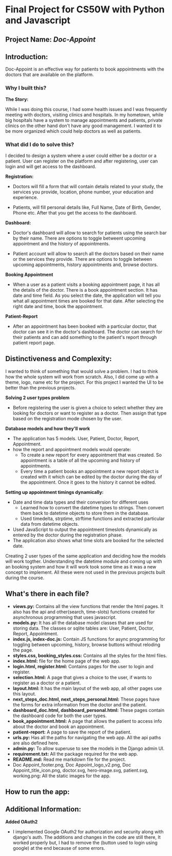 # Final Project for CS50W with Python and Javascript

## Project Name: *Doc-Appoint*

## Introduction:
Doc-Appoint is an effective way for patients to book appointments with the doctors that are available on the platform.

### Why I built this?

**The Story:**

While I was doing this course, I had some health issues and I was frequently meeting with doctors, visiting clinics and hospitals. In my hometown, while big hospitals have a system to manage appointments and patients, private clinics on the other hand don't have any good management. I wanted it to be more organized which could help doctors as well as patients.

### What did I do to solve this? 
I  decided to design a system where a user could either be a doctor or a patient. User can register on the platform and after registering, user can login and will get access to the dashboard.

**Registration:** 

- Doctors will fill a form that will contain details related to your study, the services you provide, location, phone number, your education and experience.

- Patients, will fill personal details like, Full Name, Date of Birth, Gender, Phone etc. After that you get the access to the dashboard.

**Dashboard:**

- Doctor's dashboard will allow to search for patients using the search bar by their name. There are options to toggle betweent upcoming appointment and the history of appointments.

- Patient account will allow to search all the doctors based on their name or the services they provide. There are options to toggle between upcoming appointments, history appointments and, browse doctors.

**Booking Appointment**

- When a user as a patient visits a booking appointment page, it has all the details of the doctor. There is a book appointment section. It has date and time field. As you select the date, the application will tell you what all appointment times are booked for that date. After selecting the right date and time, book the appointment. 

**Patient-Report**

- After an appointment has been booked with a particular doctor, that doctor can see it in the doctor's dashboard. The doctor can search for their patients and can add something to the patient's report through patient report page.


## Distinctiveness and Complexity:

I wanted to think of something that would solve a problem. I had to think how the whole system will work from scratch. Also, I did come up with a theme, logo, name etc for the project. For this project I wanted the UI to be better than the previous projects.

**Solving 2 user types problem**
- Before registering the user is given a choice to select whether they are looking for doctors or want to register as a doctor. Then assign that type based on the registration mode chosen by the user.

**Database models and how they'll work**

- The application has 5 models. User, Patient, Doctor, Report, Appointment.
- how the report and appointment models would operate:
  - To create a new report for every appointment that was created. So appointment is a table of all the upcoming and history of appointments. 
  - Every time a patient books an appointment a new report object is created with it which can be edited by the doctor during the day of the appointment. Once it goes to the history it cannot be edited.

**Setting up appointment timings dynamically:**

- Date and time data types and their conversion for different uses
  - Learned how to convert the datetime types to strings. Then convert them back to datetime objects to store them in the database. 
  - Used timedelta, strptime, strftime functions and extracted particular data from datetime objects.  
- Used JavaScript to output the appointment timeslots dynamically as entered by the doctor during the registration phase.
- The application also shows what time slots are booked for the selected date.

Creating 2 user types of the same application and deciding how the models will work togther. Understanding the datetime module and coming up with an booking system and how it will work took some time as it was a new concept to implement. All these were not used in the previous projects built during the course.


## What's there in each file?

- **views.py:** Contains all the view functions that render the html pages. It also has the api and other(search, time-slots) functions created for asynchronous programming that uses javascript.
- **models.py:** It has all the database model classes that are used for storing data. The classes or sqlite tables are: User, Patient, Doctor, Report, Appointment.
- **index.js, index-doc.js:** Contain JS functions for async programming for toggling between upcoming, history, browse buttons without reloding the page.
- **styles.css, booking_styles.css:** Contains all the styles for the html files.
- **index.html:** file for the home page of the web app.
- **login.html, register.html:** Contains pages for the user to login and register.
- **selection.html:** A page that gives a choice to the user, if wants to register as a doctor or a patient.
- **layout.html:** It has the main layout of the web app, all other pages use this layout.
- **next_steps_doc.html, next_steps_personal.html:** These pages have the forms for extra information from the doctor and the patient.
- **dashboard_doc.html, dashboard_personal.html:** These pages contain the dashboard code for both the user types. 
- **book_appointment.html:** A page that allows the patient to access info about the doctor and book an appointment.
- **patient-report:** A page to save the report of the patient.
- **urls.py:** Has all the paths for navigating the web app. All the api paths are also defined here.
- **admin.py:** To allow superuse to see the models in the Django admin UI.
- **requirement.txt:** All the package required for the web app.
- **README.md:** Read me markdown file for the project.
- Doc Appoint_footer.png, Doc Appoint_logo_v2.png, Doc Appoint_title_icon.png, doctor.svg, hero-image.svg, patient.svg, working.png: All the static images for the app.

## How to run the app:


## Additional Information:

**Added OAuth2**
- I implemented Google OAuth2 for authorization and security along with django's auth. The additions and changes in the code are still there, It worked properly but, I had to remove the (button used to login using google) at the end because of some errors.
